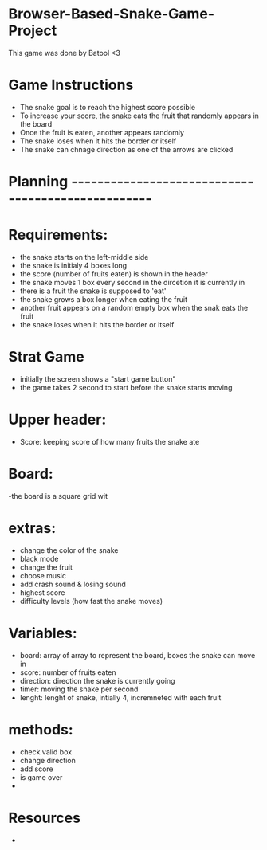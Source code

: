 # Browser-Based-Snake-Game-Project
 This game was done by Batool <3


 # Game Instructions
 - The snake goal is to reach the highest score possible
 - To increase your score, the snake eats the fruit that randomly appears in the board
 - Once the fruit is eaten, another appears randomly
 - The snake loses when it hits the border or itself
 - The snake can chnage direction as one of the arrows are clicked

# Planning --------------------------------------------------

 
# Requirements:
- the snake starts on the left-middle side
- the snake is initialy 4 boxes long
- the score (number of fruits eaten) is shown in the header
- the snake moves 1 box every second in the dircetion it is currently in
- there is a fruit the snake is supposed to 'eat'
- the snake grows a box longer when eating the fruit
- another fruit appears on a random empty box when the snak eats the fruit
- the snake loses when it hits the border or itself


# Strat Game 
- initially the screen shows a "start game button" 
- the game takes 2 second to start before the snake starts moving


# Upper header:
- Score: keeping score of how many fruits the snake ate


# Board: 
-the board is a square grid wit

# extras:
- change the color of the snake
- black mode
- change the fruit
- choose music
- add crash sound & losing sound
- highest score
- difficulty levels (how fast  the snake moves)


# Variables: 
- board: array of array to represent the board, boxes the snake can move in
- score: number of fruits eaten
- direction: direction the snake is currently going
- timer: moving the snake per second
- lenght: lenght of snake, intially 4, incremneted with each fruit


# methods:
- check valid box
- change direction
- add score
- is game over
- 


# Resources 
- 
